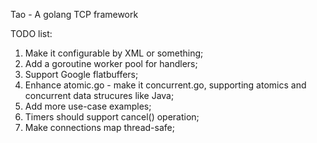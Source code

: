 Tao - A golang TCP framework


TODO list:  
1. Make it configurable by XML or something;  
2. Add a goroutine worker pool for handlers;  
3. Support Google flatbuffers;  
4. Enhance atomic.go - make it concurrent.go, supporting atomics and concurrent data strucures like Java;   
5. Add more use-case examples;  
6. Timers should support cancel() operation;  
7. Make connections map thread-safe;  

